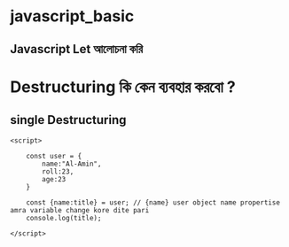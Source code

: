 # javascript_basic
## Javascript Let আলোচনা করি 
# Destructuring কি কেন ব্যবহার করবো ?
## single Destructuring
```
<script>

    const user = {
        name:"Al-Amin",
        roll:23,
        age:23
    }
    
    const {name:title} = user; // {name} user object name propertise amra variable change kore dite pari
    console.log(title); 

</script>

```
